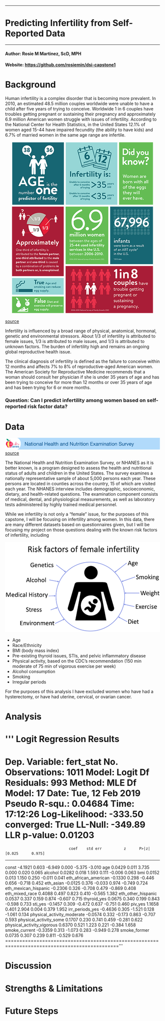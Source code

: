 **********************************************
# Predicting Infertility from Self-Reported Data
**********************************************

#### Author: Rosie M Martinez, ScD, MPH
#### Website: https://github.com/rosiemin/dsi-capstone1

# Background
Human infertility is a complex disorder that is becoming more prevalent. In 2010, an estimated 48.5 million couples worldwide were unable to have a child after five years of trying to conceive. Worldwide 1 in 6 couples have troubles getting pregnant or sustaining their pregnancy and approximately 6.9 million American women struggle with issues of infertility. According to the National Center for Health Statistics, in the United States 12.1% of women aged 15-44 have impaired fecundity (the ability to have kids) and 6.7% of married women in the same age range are infertile.

<p align="center">
<img src="images/fertility.jpg">

[ source](https://www.stanfordchildrens.org/content-public/pdf/national-infertility-week-stanford-childrens.pdf)
</p>



Infertility is influenced by a broad range of physical, anatomical, hormonal, genetic and environmental stressors. About 1/3 of infertility is attributed to female issues, 1/3 is attributed to male issues, and 1/3 is attributed to unknown factors. The burden of infertility high and remains an ongoing global reproductive health issue.

The clinical diagnosis of infertility is defined as the failure to conceive within 12 months and affects 7% to 8% of reproductive-aged American women. The American Society for Reproductive Medicine recommends that a woman should consult her physician if she is under 35 years of age and has been trying to conceive for more than 12 months or over 35 years of age and has been trying for 6 or more months.

### Question: Can I predict infertility among women based on self-reported risk factor data?

# Data
![](images/nhanes_logo.png)
[ source](https://www.cdc.gov/nchs/nhanes/)

The National Health and Nutrition Examination Survey, or NHANES as it is better known, is a program designed to assess the health and nutritional status of adults and children in the United States. The survey examines a nationally representative sample of about 5,000 persons each year. These persons are located in counties across the country, 15 of which are visited each year. The NHANES interview includes demographic, socioeconomic, dietary, and health-related questions. The examination component consists of medical, dental, and physiological measurements, as well as laboratory tests administered by highly trained medical personnel.

While we infertility is not only a “female” issue, for the purposes of this capstone, I will be focusing on infertility among women. In this data, there are many different datasets based on questionnaires given, but I will be focusing my project on those questions dealing with the known risk factors of infertility, including

![](images/riskfactors.png)

* Age
* Race/Ethnicity
* BMI (body mass index)
*	Pre-existing thyroid issues, STIs, and pelvic inflammatory disease
*	Physical activity, based on the CDC’s recommendation (150 min moderate of 75 min of vigorous exercise per week)
*	Alcohol consumption
*	Smoking
*	Irregular periods

For the purposes of this analysis I have excluded women who have had a hysterectomy, or have had uterine, cervical, or ovarian cancer.


# Analysis

'''                           Logit Regression Results                           
==============================================================================
Dep. Variable:              fert_stat   No. Observations:                 1011
Model:                          Logit   Df Residuals:                      993
Method:                           MLE   Df Model:                           17
Date:                Tue, 12 Feb 2019   Pseudo R-squ.:                 0.04684
Time:                        17:12:26   Log-Likelihood:                -333.50
converged:                       True   LL-Null:                       -349.89
                                        LLR p-value:                   0.01203
==============================================================================================
                                 coef    std err          z      P>|z|      [0.025      0.975]
----------------------------------------------------------------------------------------------
const                         -4.1921      0.603     -6.949      0.000      -5.375      -3.010
age                            0.0429      0.011      3.735      0.000       0.020       0.065
alcohol                        0.0282      0.018      1.593      0.111      -0.006       0.063
bmi                            0.0152      0.013      1.150      0.250      -0.011       0.041
eth_african_american          -0.1330      0.298     -0.446      0.656      -0.718       0.452
eth_asian                     -0.0125      0.376     -0.033      0.974      -0.749       0.724
eth_mexican_hispanic          -0.2306      0.326     -0.708      0.479      -0.869       0.408
eth_mixed_race                 0.4088      0.497      0.823      0.410      -0.565       1.382
eth_other_hispanic             0.0537      0.337      0.159      0.874      -0.607       0.715
thyroid_yes                    0.0675      0.340      0.199      0.843      -0.598       0.733
sti_yes                       -0.1457      0.309     -0.472      0.637      -0.751       0.460
piv_yes                        1.1658      0.401      2.904      0.004       0.379       1.952
irr_periods_yes               -0.4636      0.305     -1.521      0.128      -1.061       0.134
physical_activity_moderate    -0.0574      0.332     -0.173      0.863      -0.707       0.593
physical_activity_some         0.1707      0.230      0.741      0.459      -0.281       0.622
physical_activity_vigorous     0.6370      0.521      1.223      0.221      -0.384       1.658
smoke_current                 -0.3359      0.313     -1.073      0.283      -0.949       0.278
smoke_former                   0.0735      0.307      0.239      0.811      -0.529       0.676
=============================================================================================='''

# Discussion

# Strengths & Limitations

# Future Steps
